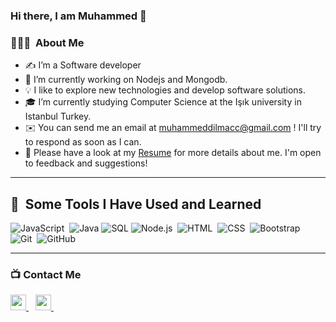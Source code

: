 ### Hi there, I am Muhammed 👋

### 👨🏻‍💻 &nbsp;About Me

- ✍️  I’m a Software developer
- 🔭  I’m currently working on Nodejs and Mongodb.
- 💡  I like to explore new technologies and develop software solutions.
- 🎓  I’m currently studying Computer Science at the Işık university in Istanbul Turkey.
- ✉️  You can send me an email at muhammeddilmacc@gmail.com ! I'll try to respond as soon as I can.
- 📄  Please have a look at my [Resume](https://drive.google.com/file/) for more details about me. I'm open to feedback and suggestions!

---

<h2> 🚀 &nbsp;Some Tools I Have Used and Learned</h2>
<p align="left">

![JavaScript](https://img.shields.io/badge/-JavaScript-05122A?style=flat&logo=javascript)&nbsp;
![Java](https://custom-icon-badges.herokuapp.com/badge/Java-000.svg?style=plastic&logo=java&logoColor=007396)
![SQL](https://custom-icon-badges.herokuapp.com/badge/SQL-000?&style=plastic&logo=database&logoColor=025E8C)
![Node.js](https://img.shields.io/badge/-Node.js-05122A?style=flat&logo=node.js)&nbsp;
![HTML](https://img.shields.io/badge/-HTML-05122A?style=flat&logo=HTML5)&nbsp;
![CSS](https://img.shields.io/badge/-CSS-05122A?style=flat&logo=CSS3&logoColor=1572B6)&nbsp;
![Bootstrap](https://img.shields.io/badge/-Bootstrap-05122A?style=flat&logo=bootstrap&logoColor=563D7C)&nbsp;
![Git](https://img.shields.io/badge/-Git-05122A?style=flat&logo=git)&nbsp;
![GitHub](https://img.shields.io/badge/-GitHub-05122A?style=flat&logo=github)&nbsp;

---

### 📺 Contact Me

<a 
  href="https://www.linkedin.com/in/muhammeddilmac/">
<img width="25px" src="https://www.vectorlogo.zone/logos/linkedin/linkedin-icon.svg" />
</a>&ensp;
<a href="mailto:muhammeddilmacc@gmail.com">
<img width="25px" src="https://www.vectorlogo.zone/logos/gmail/gmail-icon.svg" />
</a>&ensp;


